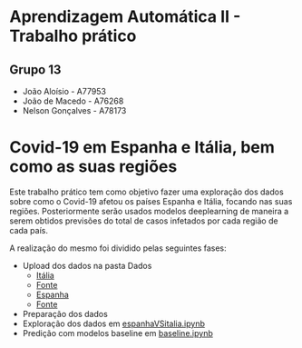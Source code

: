 # Aprendizagem Automática II - Trabalho prático

## Grupo 13
- João Aloísio - A77953
- João de Macedo - A76268
- Nelson Gonçalves - A78173

# Covid-19 em Espanha e Itália, bem como as suas regiões

Este trabalho prático tem como objetivo fazer uma exploração dos dados sobre como o Covid-19 afetou os países Espanha e Itália, focando nas suas regiões. Posteriormente serão usados modelos deeplearning de maneira a serem obtidos previsões do total de casos infetados por cada região de cada país.

A realização do mesmo foi dividido pelas seguintes fases:

- Upload dos dados na pasta Dados
	- [Itália](https://github.com/Tetra134/AA2-Grupo13/blob/master/Data/dpc-covid19-ita-regioni2.csv)
	- [Fonte](https://github.com/pcm-dpc/COVID-19/blob/master/dati-regioni/dpc-covid19-ita-regioni.csv)
	- [Espanha](https://github.com/Tetra134/AA2-Grupo13/blob/master/Data/serie_historica_acumulados.csv)
	- [Fonte](https://www.kaggle.com/python10pm/covid19spain)
- Preparação dos dados
- Exploração dos dados em [espanhaVSitalia.ipynb](https://github.com/Tetra134/AA2-Grupo13/blob/master/espanhaVSitalia.ipynb)
- Predição com modelos baseline em [baseline.ipynb](https://github.com/Tetra134/AA2-Grupo13/blob/master/baseline.ipynb)
